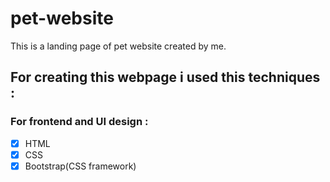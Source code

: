 # pet-website
This is a landing page of pet website created by me.

## For creating this webpage i used this techniques :

### For frontend and UI design :
* [X] HTML
* [X] CSS
* [X] Bootstrap(CSS framework)